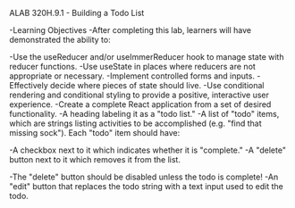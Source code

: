 ALAB 320H.9.1 - Building a Todo List

-Learning Objectives
-After completing this lab, learners will have demonstrated the ability to:

-Use the useReducer and/or useImmerReducer hook to manage state with reducer functions.
-Use useState in places where reducers are not appropriate or necessary.
-Implement controlled forms and inputs.
-Effectively decide where pieces of state should live.
-Use conditional rendering and conditional styling to provide a positive, interactive user experience.
-Create a complete React application from a set of desired functionality.
-A heading labeling it as a "todo list."
-A list of "todo" items, which are strings listing activities to be accomplished (e.g. "find that missing sock"). Each "todo" item  should   have:

-A checkbox next to it which indicates whether it is "complete."
-A "delete" button next to it which removes it from the list.

-The "delete" button should be disabled unless the todo is complete!
-An "edit" button that replaces the todo string with a text input used to edit the todo.
